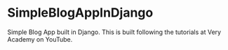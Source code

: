 # SimpleBlogAppInDjango
Simple Blog App built in Django. This is built following the tutorials at Very Academy on YouTube.
